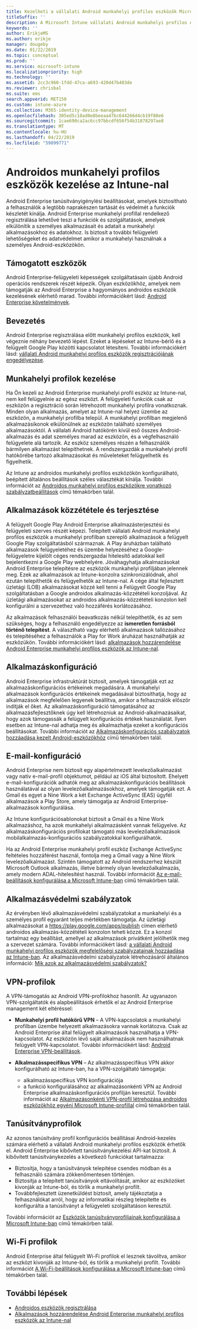 ```yaml
---
title: Kezelheti a vállalati Android munkahelyi profilos eszközök Microsoft Intune-ban
titleSuffix: ''
description: A Microsoft Intune vállalati Android munkahelyi profilos eszközök további felügyeleti lehetőségeket és adatvédelmet biztosít, amikor a munkahelyi használnak a személyes Android-eszközök kezelése.
keywords: ''
author: ErikjeMS
ms.author: erikje
manager: dougeby
ms.date: 01/22/2019
ms.topic: conceptual
ms.prod: ''
ms.service: microsoft-intune
ms.localizationpriority: high
ms.technology: ''
ms.assetid: 2cc3c960-1fdd-47ca-a693-420d47b403de
ms.reviewer: chrisbal
ms.suite: ems
search.appverid: MET150
ms.custom: intune-azure
ms.collection: M365-identity-device-management
ms.openlocfilehash: 305ed5c18ad0e8beeaa47bc644266d4cb19f80e6
ms.sourcegitcommit: 1cae690ca2ac6cc97bbcdf656f54b31878297ae8
ms.translationtype: MT
ms.contentlocale: hu-HU
ms.lasthandoff: 04/22/2019
ms.locfileid: "59899771"
---
```

# <a name="manage-android-work-profile-devices-with-intune"></a>Androidos munkahelyi profilos eszközök kezelése az Intune-nal

Android Enterprise tanúsítványigénylési beállításokat, amelyek biztosítható a felhasználók a legtöbb naprakészen tartását és védelmét a funkciók készletét kínálja. Android Enterprise munkahelyi profillal rendelkező regisztrálása lehetővé teszi a funkciók és szolgáltatások, amelyek elkülönítik a személyes alkalmazásait és adatait a munkahelyi alkalmazásokhoz és adatokhoz. Is biztosít a további felügyeleti lehetőségeket és adatvédelmet amikor a munkahelyi használnak a személyes Android-eszközökön. 

## <a name="supported-devices"></a>Támogatott eszközök

Android Enterprise-felügyeleti képességek szolgáltatásain újabb Android operációs rendszerek részét képezik. Olyan eszközökhöz, amelyek nem támogatják az Android Enterprise a hagyományos androidos eszközök kezelésének elérhető marad. További információkért lásd: [Android Enterprise követelmények](https://support.google.com/work/android/answer/6174145?hl=en&ref_topic=6151012).

## <a name="onboarding"></a>Bevezetés

Android Enterprise regisztrálása előtt munkahelyi profilos eszközök, kell végeznie néhány bevezető lépést. Ezeket a lépéseket az Intune-bérlő és a felügyelt Google Play közötti kapcsolatot létesíteni. További információkért lásd: [vállalati Android munkahelyi profilos eszközök regisztrációjának engedélyezése](android-work-profile-enroll.md).

## <a name="work-profile-management"></a>Munkahelyi profilok kezelése

Ha Ön kezeli az Android Enterprise munkahelyi profil eszköz az Intune-nal, nem kell felügyelnie az egész eszközt. A felügyeleti funkciók csak az eszközön a regisztráció során létrehozott munkahelyi profilra vonatkoznak. Minden olyan alkalmazás, amelyet az Intune-nal helyez üzembe az eszközön, a munkahelyi profilba települ. A munkahelyi profilban megjelenő alkalmazásikonok elkülönülnek az eszközön található személyes alkalmazásoktól. A vállalati Android hatókörén kívül eső összes Android-alkalmazás és adat személyes marad az eszközön, és a végfelhasználó felügyelete alá tartozik. Az eszköz személyes részén a felhasználók bármilyen alkalmazást telepíthetnek. A rendszergazdák a munkahelyi profil hatókörébe tartozó alkalmazásokat és műveleteket felügyelhetik és figyelhetik.

Az Intune az androidos munkahelyi profilos eszközökön konfigurálható, beépített általános beállítások széles választékát kínálja. További információt az [Androidos munkahelyi profilos eszközökre vonatkozó szabályzatbeállítások](compliance-policy-create-android-for-work.md) című témakörben talál.

## <a name="app-publishing-and-distribution"></a>Alkalmazások közzététele és terjesztése

A felügyelt Google Play Android Enterprise alkalmazásterjesztési és felügyeleti szerves részét képezi. Telepített vállalati Android munkahelyi profilos eszközök a munkahelyi profilban szereplő alkalmazások a felügyelt Google Play szolgáltatásból származnak. A Play áruházban található alkalmazások felügyeletéhez és üzembe helyezéséhez a Google-felügyeletre kijelölt céges rendszergazdai hitelesítő adatokkal kell bejelentkezni a Google Play webhelyére. Jóváhagyhatja alkalmazásokat Android Enterprise telepítésre az eszközök munkahelyi profiljában jelennek meg. Ezek az alkalmazások az Intune-konzolra szinkronizálódnak, ahol ezután telepíthetők és felügyelhetők az Intune-nal. A cége által fejlesztett üzletági (LOB) alkalmazásokat közzé kell tenni a Felügyelt Google Play szolgáltatásban a Google androidos alkalmazás-közzétételi konzoljával. Az üzletági alkalmazásokat az androidos alkalmazás-közzétételi konzolon kell konfigurálni a szervezethez való hozzáférés korlátozásához.

Az alkalmazások felhasználói beavatkozás nélkül telepíthetők, és az sem szükséges, hogy a felhasználó engedélyezze az **ismeretlen forrásból történő telepítést**. A választható vagy elérhető alkalmazások tallózásához és telepítéséhez a felhasználók a Play for Work áruházat használhatják az eszközükön. További információkért lásd: [alkalmazások hozzárendelése Android Enterprise munkahelyi profilos eszközök az Intune-nal](apps-add-android-for-work.md).

## <a name="app-configuration"></a>Alkalmazáskonfiguráció

Android Enterprise infrastruktúrát biztosít, amelyek támogatják ezt az alkalmazáskonfigurációs értékeinek megadására. A munkahelyi alkalmazások konfigurációs értékeinek megadásával biztosíthatja, hogy az alkalmazások megfelelően legyenek beállítva, amikor a felhasználók először indítják el őket. Az alkalmazáskonfiguráció támogatásához az alkalmazásfejlesztőknek úgy kell létrehozniuk az Android-alkalmazásaikat, hogy azok támogassák a felügyelt konfigurációs értékek használatát. Ilyen esetben az Intune-nal adhatja meg és alkalmazhatja ezeket a konfigurációs beállításokat. További információt az [Alkalmazáskonfigurációs szabályzatok hozzáadása kezelt Android-eszközökhöz](app-configuration-policies-use-android.md) című témakörben talál.

## <a name="email-configuration"></a>E-mail-konfiguráció

Android Enterprise nem biztosít egy alapértelmezett levelezőalkalmazást vagy natív e-mail-profil objektumot, például az iOS által biztosított. Ehelyett e-mail-konfigurációk adhatók meg az alkalmazáskonfigurációs beállítások használatával az olyan levelezőalkalmazásokhoz, amelyek támogatják ezt. A Gmail és egyet a Nine Work a két Exchange ActiveSync (EAS) ügyfél alkalmazások a Play Store, amely támogatja az Android Enterprise-alkalmazások konfigurálása.

Az Intune konfigurációsablonokat biztosít a Gmail és a Nine Work alkalmazáshoz, ha azok munkahelyi alkalmazásként vannak felügyelve. Az alkalmazáskonfigurációs profilokat támogató más levelezőalkalmazások mobilalkalmazás-konfigurációs szabályzatokkal konfigurálhatók.

Ha az Android Enterprise munkahelyi profil eszköz Exchange ActiveSync feltételes hozzáférést használ, fontolja meg a Gmail vagy a Nine Work levelezőalkalmazást. Szintén támogatott az Android rendszerhez készült Microsoft Outlook alkalmazás, illetve bármely olyan levelezőalkalmazás, amely modern ADAL-hitelesítést használ. További információt [Az e-mail-beállítások konfigurálása a Microsoft Intune-ban](email-settings-configure.md) című témakörben talál.

## <a name="app-protection-policies"></a>Alkalmazásvédelmi szabályzatok

Az érvényben lévő alkalmazásvédelmi szabályzatokat a munkahelyi és a személyes profil egyaránt teljes mértékben támogatja. Az üzletági alkalmazásokat a https://play.google.com/apps/publish címen elérhető androidos alkalmazás-közzétételi konzolon teheti közzé. Ez a konzol tartalmaz egy beállítást, amellyel az alkalmazások privátként jelölhetők meg a szervezet számára. További információkért lásd: [a vállalati Android munkahelyi profilos eszközök megfelelőségi szabályzatainak hozzáadása az Intune-ban](compliance-policy-create-android-for-work.md). Az alkalmazásvédelmi szabályzatok létrehozásáról általános információ: [Mik azok az alkalmazásvédelmi szabályzatok?](app-protection-policy.md)

## <a name="vpn-profiles"></a>VPN-profilok

A VPN-támogatás az Android VPN-profilokhoz hasonlít. Az ugyanazon VPN-szolgáltatók és alapbeállítások érhetők el az Android Enterprise management két eltéréssel:

-  **Munkahelyi profil hatókörű VPN** – A VPN-kapcsolatok a munkahelyi profilban üzembe helyezett alkalmazásokra vannak korlátozva. Csak az Android Enterprise által felügyelt alkalmazások használhatja a VPN-kapcsolatot. Az eszközön lévő saját alkalmazások nem használhatnak felügyelt VPN-kapcsolatot. További információkért lásd: [Android Enterprise VPN-beállítások](vpn-settings-android.md#android-enterprise-vpn-settings).

-  **Alkalmazásspecifikus VPN** – Az alkalmazásspecifikus VPN akkor konfigurálható az Intune-ban, ha a VPN-szolgáltató támogatja:
    - alkalmazásspecifikus VPN konfigurációja
    - a funkció konfigurálásához az alkalmazásonkénti VPN az Android Enterprise alkalmazáskonfigurációs profilján keresztül.
    További információt az [Alkalmazásonkénti VPN-profil létrehozása androidos eszközökhöz egyéni Microsoft Intune-profillal](android-pulse-secure-per-app-vpn.md) című témakörben talál.

## <a name="certificate-profiles"></a>Tanúsítványprofilok

Az azonos tanúsítvány profil konfigurációs beállításai Android-kezelés számára elérhető a vállalati Android munkahelyi profilos eszközök érhetők el. Android Enterprise kibővített tanúsítványkezelési API-kat biztosít. A kibővített tanúsítványkezelés a következő funkciókat tartalmazza:

-  Biztosítja, hogy a tanúsítványok telepítése csendes módban és a felhasználó számára zökkenőmentesen történjen.
-  Biztosítja a telepített tanúsítványok eltávolítását, amikor az eszközöket kivonják az Intune-ból, és törlik a munkahelyi profilt.
-  Továbbfejlesztett üzenetküldést biztosít, amely tájékoztatja a felhasználókat arról, hogy az informatikai részleg telepítette és konfigurálta a tanúsítványt a felügyeleti szolgáltatáson keresztül.

További információt az [Eszközök tanúsítványprofiljainak konfigurálása a Microsoft Intune-ban](certificates-configure.md) című témakörben talál.

## <a name="wi-fi-profiles"></a>Wi-Fi profilok

Android Enterprise által felügyelt Wi-Fi profilok el lesznek távolítva, amikor az eszközt kivonják az Intune-ból, és törlik a munkahelyi profilt. További információt [A Wi-Fi-beállítások konfigurálása a Microsoft Intune-ban](wi-fi-settings-configure.md) című témakörben talál.

## <a name="next-steps"></a>További lépések
- [Androidos eszközök regisztrálása](android-enroll.md)
- [Alkalmazások hozzárendelése Android Enterprise munkahelyi profilos eszközök az Intune-nal](apps-add-android-for-work.md)
